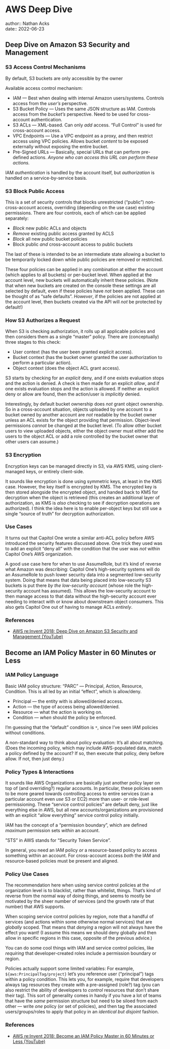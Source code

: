 # AWS Deep Dive

author:: Nathan Acks  
date:: 2022-06-23

## Deep Dive on Amazon S3 Security and Management

### S3 Access Control Mechanisms

By default, S3 buckets are only accessible by the owner

Available access control mechanism:

* IAM — Best when dealing with internal Amazon users/systems. Controls access from the *user’s* perspective.
* S3 Bucket Policy — Uses the same JSON structure as IAM. Controls access from the *bucket’s* perspective. Need to be used for cross-account authentication.
* S3 ACLs — XML-based. Can only *add* access. “Full Control” is used for cross-account access.
* VPC Endpoints — Use a VPC endpoint as a proxy, and then restrict access using VPC policies. Allows bucket *content* to be exposed externally without exposing the entire bucket.
* Pre-Signed URLs — Basically, special URLs that can perform pre-defined actions. *Anyone who can access this URL can perform these actions.*

IAM *authentication* is handled by the account itself, but *authorization* is handled on a service-by-service basis.

### S3 Block Public Access

This is a set of security controls that blocks unrestricted (“public”) non-cross-account access, overriding (depending on the use case) existing permissions. There are four controls, each of which can be applied separately:

* *Block* new public ACLs and objects
* *Remove* existing public access granted by ACLS
* *Block* all new public bucket policies
* Block public *and* cross-account access to public buckets

The last of these is intended to be an intermediate state allowing a bucket to be temporarily locked down while public policies are removed or restricted.

These four policies can be applied in any combination at either the account (which applies to all buckets) or per-bucket level. When applied at the account level, new buckets will automatically inherit these policies. (Note that when new buckets are created on the console these settings are all selected by default, even if these policies have *not* been applied. These can be thought of as “safe defaults”. *However*, if the policies are not applied at the account level, then buckets created via the API will *not* be protected by default!)

### How S3 Authorizes a Request

When S3 is checking authorization, it rolls up all applicable policies and then considers them as a single “master” policy. There are (conceptually) three stages to this check:

* User context (has the user been granted explicit access).
* Bucket context (has the bucket owner granted the user authorization to perform a particular action).
* Object context (does the object ACL grant access).

S3 starts by checking for an *explicit* deny, and if one exists evaluation stops and the action is denied. A check is then made for an explicit *allow*, and if one exists evaluation stops and the action is allowed. If neither an explicit deny or allow are found, then the action/user is *implicitly* denied.

Interestingly, by default bucket ownership does *not* grant object ownership. So in a cross-account situation, objects uploaded by one account to a bucket owned by another account are *not* readable by the bucket owner unless an ACL exists for the object providing that permission. Object-level permissions *cannot* be changed at the bucket level. (To allow other bucket users to view uploaded objects, either the object owner must either add the users to the object ACL or add a role controlled by the bucket owner that other users can assume.)

### S3 Encryption

Encryption keys can be managed directly in S3, via AWS KMS, using client-managed keys, or entirely client-side.

It sounds like encryption is done using symmetric keys, at least in the KMS case. However, the key itself is encrypted by KMS. The encrypted key is then stored alongside the encrypted object, and handed back to KMS for decryption when the object is retrieved (this creates an additional layer of authorization, as KMS is *also* checking to see if decryption operations are authorized). I think the idea here is to enable per-object keys but still use a single “source of truth” for decryption authorization.

### Use Cases

It turns out that Capitol One wrote a similar anti-ACL policy before AWS introduced the security features discussed above. One trick they used was to add an explicit “deny all” with the condition that the user was *not* within Capitol One’s AWS organization.

A good use case here for when to use AssumeRole, but it’s kind of reverse what Amazon was describing: Capitol One’s high-security systems will do an AssumeRole to push lower security data into a segmented low-security system. Doing that means that data being placed into low-security S3 buckets is put there *by the low-security account* (whose role the high-security account has assumed). This allows the low-security account to then manage access to that data without the high-security account ever needing to interact with or know about downstream object consumers. This also gets Capitol One out of having to manage ACLs *entirely*.

### References

* [AWS re:Invent 2018: Deep Dive on Amazon S3 Security and Management (YouTube)](https://youtu.be/x25FSsXrBqU)

## Become an IAM Policy Master in 60 Minutes or Less

### IAM Policy Language

Basic IAM policy structure: “PARC” — Principal, Action, Resource, Condition. This is all led by an initial “effect”, which is allow/deny.

* Principal — the entity with is allowed/denied access.
* Action — the type of access being allowed/denied.
* Resource — what the action is working on.
* Condition — *when* should the policy be enforced.

I’m guessing that the “default” condition is `*`, since I’ve seen IAM policies without conditions.

A non-standard way to think about policy evaluation: It’s all about matching. (Does the incoming policy, which may include AWS-populated data, match a policy defined by the account? If so, then execute that policy, deny before allow. If not, then just deny.)

### Policy Types & Interactions

It sounds like AWS Organizations are basically just another policy layer on top of (and overriding?) regular accounts. In particular, these policies seem to be more geared towards controlling access to entire services (can a particular account even *use* S3 or EC2) more than user- or role-level permissioning. These “service control policies” are default deny, just like everything else in AWS, but all new accounts/organizations are provisioned with an explicit “allow everything” service control policy initially.

IAM has the concept of a “permission boundary”, which are defined *maximum* permission sets *within* an account.

”STS” in AWS stands for “Security Token Service”.

In general, you need an IAM policy *or* a resource-based policy to access something within an account. For cross-account access *both* the IAM and resource-based policies must be present and aligned.

### Policy Use Cases

The recommendation here when using service control policies at the organization level is to blacklist, rather than whitelist, things. That’s kind of reverse from the normal way of doing things, and seems to mostly be motivated by the sheer number of services (and the growth rate of that number) that AWS supports.

When scoping service control policies by region, note that a handful of services (and actions within some otherwise normal services) that are *globally* scoped. That means that *denying* a region will not always have the effect you want! (I assume this means we should deny globally and then allow in specific regions in this case, opposite of the previous advice.)

You can do some cool things with IAM and service control policies, like *requiring* that developer-created roles include a permission boundary or region.

Policies actually support some limited variables: For example, `${aws:PrincipalTag/project}` let’s you reference user (“principal”) tags within a policy condition. This lets you, for example, require that developers always tag resources they create with a pre-assigned (role?) tag (you can also restrict the ability of developers to *control* resources that don’t share their tag). This sort of generality comes in handy if you have a lot of teams that have the *same* permission structure but need to be siloed from each other — write *one* policy (or set of policies), and then tag the associated users/groups/roles to apply that policy in an *identical but disjoint* fashion.

### References

* [AWS re:Invent 2018: Become an IAM Policy Master in 60 Minutes or Less (YouTube)](https://youtu.be/YQsK4MtsELU)

<!--

## Enumerating AWS Roles through “AssumeRole“

REFERENCES:

* [Assume the Worst: Enumerating AWS Roles through “AssumeRole“](https://rhinosecuritylabs.com/aws/assume-worst-aws-assume-role-enumeration/)

## Amazon S3: Bucket Policies and User Policies

(Step through this as an exercise.)

REFERENCES:

* [Amazon Simple Storage Service (S3) — Bucket policies and user policies: Bucket owner granting cross-account bucket permissions](https://docs.aws.amazon.com/AmazonS3/latest/dev/example-walkthroughs-managing-access-example2.html)

## AWS IAM: Granting a User Permissions to Switch Roles

REFERENCES:

* [AWS Identity and Access Management — User Guide: Granting a user permissions to switch roles](https://docs.aws.amazon.com/IAM/latest/UserGuide/id_roles_use_permissions-to-switch.html)

## AWS CloudFormation Tutorial

(Watch + set up a stack.)

REFERENCES:

* [AWS CloudFormation Tutorial (YouTube)](https://youtu.be/LDSMIvUuFOE)

## Amazon EC2: Auto Scaling

REFERENCES:

* [Amazon EC2: Auto Scaling](https://medium.com/tensult/amazon-ec2-auto-scaling-884ea50d2d)

## Capacity Management Made Easy with Amazon EC2 Auto Scaling

REFERENCES:

* [AWS re:Invent 2018: Capacity Management Made Easy with Amazon EC2 Auto Scaling (YouTube)](https://youtu.be/PideBMIcwBQ)

## AWS Cloud Practitioner Essentials

REFERENCES:

* [AWS Cloud Practitioner Essentials](https://www.aws.training/learningobject/curriculum?id=27076)

### Introduction to Amazon Web Services

### Compute in the Cloud

### Global Infrastructure and Reliability

### Networking

### Storage and Databases

### Security

### Monitoring and Analytics

### Pricing and Support

### Migration and Innovation

### The Cloud Journey

### AWS Certified Cloud Practitioner Basics

### Course Final Assessment

## Amazon VPC: Security at the Speed of Light

REFERENCES:

* [AWS re:Invent 2018: Amazon VPC — Security at the Speed of Light (YouTube)](https://youtu.be/uhXalpNzPU4)

## Amazon API Gateway

REFERENCES:

* [Amazon API Gateway: Developer Guide](https://aws.amazon.com/api-gateway/getting-started/)

## AWS IAM Policies in a Nutshell

REFERENCES:

* [AWS IAM Policies in a Nutshell](https://start.jcolemorrison.com/aws-iam-policies-in-a-nutshell/)

## DNS Demystified: Amazon Route 53

REFERENCES:

* [AWS re:Invent 2016: DNS Demystified — Amazon Route 53 (YouTube)](https://youtu.be/UP7wDBjZ37o)

## Deep Dive on New Amazon EC2 Instances and Virtualization Technologies

REFERENCES:

* [Deep Dive on New Amazon EC2 Instances and Virtualization Technologies (YouTube)](https://youtu.be/AAq-DDbFiIE)

## Another Day, Another Billion Packets

REFERENCES:

* [AWS re:Invent 2015: Another Day, Another Billion Packets (YouTube)](https://youtu.be/R-n4dDGfQd4)

## A Serverless Journey: AWS Lambda Under the Hood

REFERENCES:

* [AWS re:Invent 2018: A Serverless Journey — AWS Lambda Under the Hood (YouTube)](https://youtu.be/3qln2u1Vr2E)

## AWS IAM Privilege Escalation: Methods and Mitigation

REFERENCES:

* [AWS IAM Privilege Escalation — Methods and Mitigation](https://rhinosecuritylabs.com/aws/aws-privilege-escalation-methods-mitigation/)

## AWS KMS Cryptographic Details

REFERENCES:

* [AWS KMS Cryptographic Details](https://docs.aws.amazon.com/kms/latest/cryptographic-details/intro.html)

## AWS Well-Architected Framework

REFERENCES:

* [AWS Well-Architected Framework](https://docs.aws.amazon.com/wellarchitected/latest/framework/welcome.html)

## AWS Networking Example

REFERENCES:

* [AWS — Networking Example](https://ardsec.blogspot.com/2018/09/networking-in-aws.html)

## AWS Developer Tools

REFERENCES:

* [AWS — Developer Tools](https://ardsec.blogspot.com/2018/09/devops-in-aws.html)

## Signature Version 4 Signing Process

REFERENCES:

* [Signature Version 4 signing process](https://docs.aws.amazon.com/general/latest/gr/signature-version-4.html)

## Introduction to the AWS CLI

REFERENCES:

* [AWS re:Invent 2017: Introduction to the AWS CLI (YouTube)](https://youtu.be/QdzV04T_kec)

-->

<!-- (Walk through Learning Path 2 on the internal wiki.) -->

<!--

## AWS Compute Services

REFERENCES:

* [AWS — Compute Services](https://ardsec.blogspot.com/2019/05/aws-compute-services.html)

## AWS Container Services

REFERENCES:

* [AWS — Container Services](https://ardsec.blogspot.com/2019/05/aws-compute-container-services.html)

## AWS Storage Services

REFERENCES:

* [AWS — Storage Services](https://ardsec.blogspot.com/2019/05/aws-storage-services.html)

## AWS Database Services

REFERENCES:

* [AWS — Database Services](https://ardsec.blogspot.com/2019/05/aws-database-services.html)

## AWS Migration Services

REFERENCES:

* [AWS — Migration Services](https://ardsec.blogspot.com/2019/05/aws-migration-service.html)

## AWS Networking Services

REFERENCES:

* [AWS — Networking Services](https://ardsec.blogspot.com/2019/05/aws-networking-services.html)

## AWS Security, Identity, and Compliance

REFERENCES:

* [AWS — Security, Identity, and Compliance](https://ardsec.blogspot.com/2019/06/aws-security-identity-and-compliance.html)

## PortSwigger Web Security Academy

(There are 210 total labs. I should try to do them all.)

(Maybe I should just get the Burp Suite Certified Practitioner at this point? See: <https://portswigger.net/web-security/certification>.)

REFERENCES:

* [PortSwigger: Web Security Academy](https://portswigger.net/web-security/learning-path)

### SQL Injection

### Authentication

### Directory Traversal

### Command Injection

### Business Logic Vulnerabilities

### Information Disclosure

### Access Control

### File Upload Vulnerabilities

### Server-Side Request Forgery (SSRF)

### XXE Injection

### Cross-Site Scripting (XSS)

### Cross-Site Request Forgery (CSRF)

### Cross-Origin Resource Sharing (CORS)

### Clickjacking

### DOM-Based Vulnerabilites

### WebSockets

### Insecure Deserialization

### Server-Side Template Injection

### Web Cache Poisoning

### HTTP Host Header Attacks

### HTTP Request Smuggling

### OAuth Authentication

-->

<!-- Finish up the TryHackMe: Jr. Penetration Tester “Supplements” -->

<!-- Resume my normally planned learning path. -->
